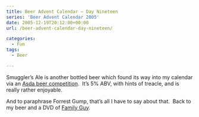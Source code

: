 ```yaml
---
title: Beer Advent Calendar – Day Nineteen
series: 'Beer Advent Calendar 2005'
date: 2005-12-19T20:12:00+00:00
url: /beer-advent-calendar-day-nineteen/

categories:
  - Fun
tags:
  - Beer

---
```

Smuggler’s Ale is another bottled beer which found its way into my calendar via an [Asda beer competition][1].  It’s 5% ABV, with hints of treacle, and is really rather enjoyable.

And to paraphrase Forrest Gump, that’s all I have to say about that.  Back to my beer and a DVD of [Family Guy][2].

 [1]: http://www.asda-beer.co.uk/pages/competition.html
 [2]: http://www.familyguy.com